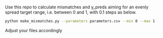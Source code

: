 Use this repo to calculate mismatches and y_preds aiming for an evenly spread target range, i.e. between 0 and 1, with 0.1 steps as below.

```bash
python make_mismatches.py --parameters parameters.csv --min 0 --max 1 --step 0.1 --spacers_file original_guides.tsv
```

Adjust your files accordingly
